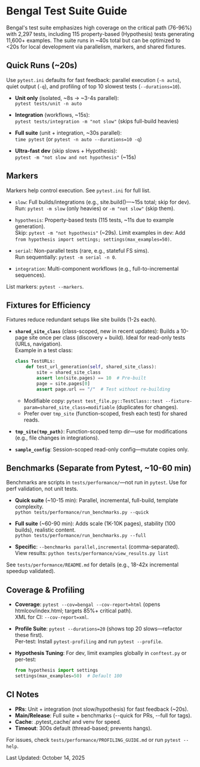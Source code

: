 # Bengal Test Suite Guide

Bengal's test suite emphasizes high coverage on the critical path (76-96%) with 2,297 tests, including 115 property-based (Hypothesis) tests generating 11,600+ examples. The suite runs in ~40s total but can be optimized to <20s for local development via parallelism, markers, and shared fixtures.

## Quick Runs (~20s)
Use `pytest.ini` defaults for fast feedback: parallel execution (`-n auto`), quiet output (`-q`), and profiling of top 10 slowest tests (`--durations=10`).

- **Unit only** (isolated, ~8s → ~3-4s parallel):  
  `pytest tests/unit -n auto`

- **Integration** (workflows, ~15s):  
  `pytest tests/integration -m "not slow"` (skips full-build heavies)

- **Full suite** (unit + integration, ~30s parallel):  
  `time pytest` (or `pytest -n auto --durations=10 -q`)

- **Ultra-fast dev** (skip slows + Hypothesis):  
  `pytest -m "not slow and not hypothesis"` (~15s)

## Markers
Markers help control execution. See `pytest.ini` for full list.

- `slow`: Full builds/integrations (e.g., site.build()—~15s total; skip for dev).  
  Run: `pytest -m slow` (only heavies) or `-m "not slow"` (skip them).

- `hypothesis`: Property-based tests (115 tests, ~11s due to example generation).  
  Skip: `pytest -m "not hypothesis"` (~29s). Limit examples in dev: Add `from hypothesis import settings; settings(max_examples=50)`.

- `serial`: Non-parallel tests (rare, e.g., stateful FS sims).  
  Run sequentially: `pytest -m serial -n 0`.

- `integration`: Multi-component workflows (e.g., full-to-incremental sequences).

List markers: `pytest --markers`.

## Fixtures for Efficiency
Fixtures reduce redundant setups like site builds (1-2s each).

- **`shared_site_class`** (class-scoped, new in recent updates): Builds a 10-page site once per class (discovery + build). Ideal for read-only tests (URLs, navigation).  
  Example in a test class:  
  ```python
  class TestURLs:
      def test_url_generation(self, shared_site_class):
          site = shared_site_class
          assert len(site.pages) == 10  # Pre-built
          page = site.pages[0]
          assert page.url == "/"  # Test without re-building
  ```  
  - Modifiable copy: `pytest test_file.py::TestClass::test --fixture-param=shared_site_class=modifiable` (duplicates for changes).  
  - Prefer over `tmp_site` (function-scoped, fresh each test) for shared reads.

- **`tmp_site(tmp_path)`**: Function-scoped temp dir—use for modifications (e.g., file changes in integrations).

- **`sample_config`**: Session-scoped read-only config—mutate copies only.

## Benchmarks (Separate from Pytest, ~10-60 min)
Benchmarks are scripts in `tests/performance/`—not run in `pytest`. Use for perf validation, not unit tests.

- **Quick suite** (~10-15 min): Parallel, incremental, full-build, template complexity.  
  `python tests/performance/run_benchmarks.py --quick`

- **Full suite** (~60-90 min): Adds scale (1K-10K pages), stability (100 builds), realistic content.  
  `python tests/performance/run_benchmarks.py --full`

- **Specific**: `--benchmarks parallel,incremental` (comma-separated).  
  View results: `python tests/performance/view_results.py list`

See `tests/performance/README.md` for details (e.g., 18-42x incremental speedup validated).

## Coverage & Profiling
- **Coverage**: `pytest --cov=bengal --cov-report=html` (opens htmlcov/index.html; targets 85%+ critical path).  
  XML for CI: `--cov-report=xml`.

- **Profile Suite**: `pytest --durations=20` (shows top 20 slows—refactor these first).  
  Per-test: Install `pytest-profiling` and run `pytest --profile`.

- **Hypothesis Tuning**: For dev, limit examples globally in `conftest.py` or per-test:  
  ```python
  from hypothesis import settings
  settings(max_examples=50)  # Default 100
  ```

## CI Notes
- **PRs**: Unit + integration (not slow/hypothesis) for fast feedback (~20s).
- **Main/Release**: Full suite + benchmarks (--quick for PRs, --full for tags).
- **Cache**: .pytest_cache/ and venv for speed.
- **Timeout**: 300s default (thread-based; prevents hangs).

For issues, check `tests/performance/PROFILING_GUIDE.md` or run `pytest --help`.

Last Updated: October 14, 2025
